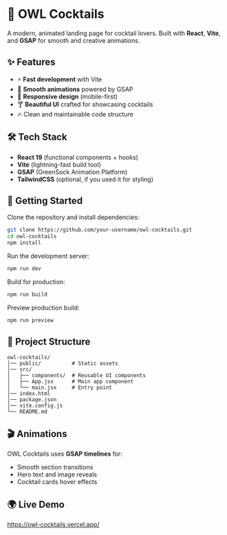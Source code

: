 # 🦉 OWL Cocktails  

A modern, animated landing page for cocktail lovers. Built with **React**, **Vite**, and **GSAP** for smooth and creative animations.  

## ✨ Features  
- ⚡️ **Fast development** with Vite  
- 🎨 **Smooth animations** powered by GSAP  
- 📱 **Responsive design** (mobile-first)  
- 🍸 **Beautiful UI** crafted for showcasing cocktails  
- 🔥 Clean and maintainable code structure  

## 🛠️ Tech Stack  
- **React 19** (functional components + hooks)  
- **Vite** (lightning-fast build tool)  
- **GSAP** (GreenSock Animation Platform)  
- **TailwindCSS** (optional, if you used it for styling)  

## 🚀 Getting Started  

Clone the repository and install dependencies:  

```bash
git clone https://github.com/your-username/owl-cocktails.git
cd owl-cocktails
npm install
````

Run the development server:

```bash
npm run dev
```

Build for production:

```bash
npm run build
```

Preview production build:

```bash
npm run preview
```

## 📂 Project Structure

```
owl-cocktails/
│── public/          # Static assets  
│── src/  
│   ├── components/  # Reusable UI components  
│   ├── App.jsx      # Main app component  
│   └── main.jsx     # Entry point  
│── index.html  
│── package.json  
│── vite.config.js  
└── README.md  
```

## 🎬 Animations

OWL Cocktails uses **GSAP timelines** for:

* Smooth section transitions
* Hero text and image reveals
* Cocktail cards hover effects

## 🌍 Live Demo

https://owl-cocktails.vercel.app/
